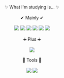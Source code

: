 <br />
 
<div align="center">
✨ What I'm studying is... ✨
</div>

<br />

<div align="center">
 ✔ Mainly ✔
</div>

<br />

<div align="center">
  <img src="https://img.shields.io/badge/HTML-E34F26?style=flat-square&logo=HTML5&logoColor=white"/> <img src="https://img.shields.io/badge/CSS-1572B6?style=flat-square&logo=CSS3&logoColor=white"/> <img src="https://img.shields.io/badge/JavaScript-F7DF1E?style=flat-square&logo=JavaScript&logoColor=white"/> <img src="https://img.shields.io/badge/React-61DAFB?style=flat-square&logo=React&logoColor=white"/> <img src="https://img.shields.io/badge/Next.js-000000?style=flat-square&logo=Next.js&logoColor=white"/> <img src="https://img.shields.io/badge/Redux-764ABC?style=flat-square&logo=Redux&logoColor=white"/>
</div>

<br />

<div align="center">
  ➕ Plus ➕
</div>

<br />

<div align="center">
  <img src="https://img.shields.io/badge/Notion-000000?style=flat-square&logo=Notion&logoColor=white"/>
</div>

<br />

<div align="center">
  🔨 Tools 🔨
</div>

<br />

<div align="center">
  <img src="https://img.shields.io/badge/Visual Studio Code-007ACC?style=flat-square&logo=Visual Studio Code&logoColor=white"/> <a href="https://github.com/sagongjieun"><img src="https://img.shields.io/badge/GitHub-181717?style=flat-square&logo=GitHub&logoColor=white"/></a>
</div>
